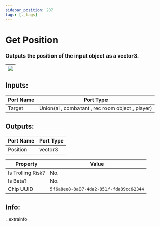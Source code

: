 ```yaml
---
sidebar_position: 207
tags: [._tags]
---
```


# Get Position


### Outputs the position of the input object as a vector3.

| ![](https://images-ext-2.discordapp.net/external/MPmIaQzlEPmgGWlgi-WxBBXt0Bjv_zWPkg1y1f_sy3s/https/www.recroomcircuits.com/image/circuit/absolute-value?width=206&height=108) |
|-----|

## Inputs:
| Port Name | Port Type |
|-----------|-----------|
| Target | Union(ai , combatant , rec room object , player) |

## Outputs:
| Port Name | Port Type |
|-----------|-----------|
| Position | vector3 | 

| Property  | Value |
|-------------------|-----------|
| Is Trolling Risk? | No. |
| Is Beta? | No. |
| Chip UUID | `5f6a8ee8-8a87-4da2-851f-fda89cc62344` |

## Info:
._extrainfo